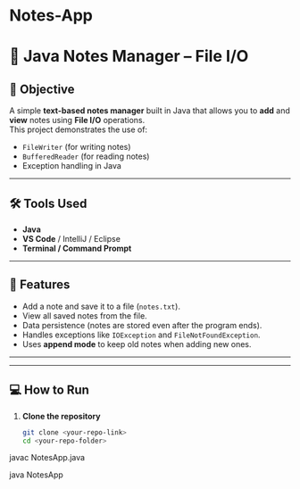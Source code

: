 # Notes-App
# 📒 Java Notes Manager – File I/O

## 📌 Objective
A simple **text-based notes manager** built in Java that allows you to **add** and **view** notes using **File I/O** operations.  
This project demonstrates the use of:
- `FileWriter` (for writing notes)
- `BufferedReader` (for reading notes)
- Exception handling in Java

---

## 🛠 Tools Used
- **Java**
- **VS Code** / IntelliJ / Eclipse
- **Terminal / Command Prompt**

---

## 🚀 Features
- Add a note and save it to a file (`notes.txt`).
- View all saved notes from the file.
- Data persistence (notes are stored even after the program ends).
- Handles exceptions like `IOException` and `FileNotFoundException`.
- Uses **append mode** to keep old notes when adding new ones.

---


---

## 💻 How to Run
1. **Clone the repository**  
   ```bash
   git clone <your-repo-link>
   cd <your-repo-folder>

javac NotesApp.java

java NotesApp
